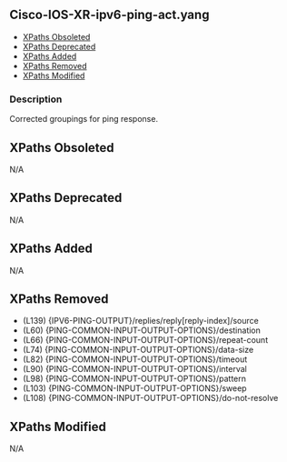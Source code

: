 ## Cisco-IOS-XR-ipv6-ping-act.yang

- [XPaths Obsoleted](#xpaths-obsoleted)
- [XPaths Deprecated](#xpaths-deprecated)
- [XPaths Added](#xpaths-added)
- [XPaths Removed](#xpaths-removed)
- [XPaths Modified](#xpaths-modified)

### Description

Corrected groupings for ping response.

## XPaths Obsoleted

N/A

## XPaths Deprecated

N/A

## XPaths Added

N/A

## XPaths Removed

- (L139)	{IPV6-PING-OUTPUT}/replies/reply[reply-index]/source
- (L60)	{PING-COMMON-INPUT-OUTPUT-OPTIONS}/destination
- (L66)	{PING-COMMON-INPUT-OUTPUT-OPTIONS}/repeat-count
- (L74)	{PING-COMMON-INPUT-OUTPUT-OPTIONS}/data-size
- (L82)	{PING-COMMON-INPUT-OUTPUT-OPTIONS}/timeout
- (L90)	{PING-COMMON-INPUT-OUTPUT-OPTIONS}/interval
- (L98)	{PING-COMMON-INPUT-OUTPUT-OPTIONS}/pattern
- (L103)	{PING-COMMON-INPUT-OUTPUT-OPTIONS}/sweep
- (L108)	{PING-COMMON-INPUT-OUTPUT-OPTIONS}/do-not-resolve

## XPaths Modified

N/A

